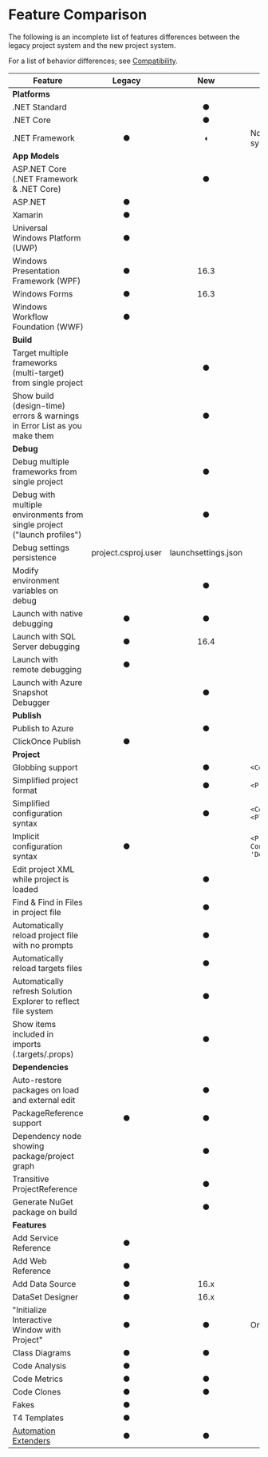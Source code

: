 # Feature Comparison

The following is an incomplete list of features differences between the legacy project system and the new project system. 

For a list of behavior differences; see [Compatibility](compatibility.md).

**Feature**|**Legacy**|**New**|**Notes**
---|:---:|:---:|---
**Platforms**                                                               |
.NET Standard                                                               |          | ●
.NET Core                                                                   |          | ●
.NET Framework                                                              | ●        | ◖  | No ASP.NET AppModel support in new project system
**App Models**                                                              |
ASP.NET Core (.NET Framework & .NET Core)                                   |          | ●
ASP.NET                                                                     | ●        |   
Xamarin                                                                     | ●        |   
Universal Windows Platform (UWP)                                            | ●        |
Windows Presentation Framework (WPF)                                        | ●        | 16.3
Windows Forms                                                               | ●        | 16.3
Windows Workflow Foundation (WWF)                                           | ●        |
**Build**|
Target multiple frameworks (multi-target) from single project               |          | ●
Show build (design-time) errors & warnings in Error List as you make them   |          | ●
**Debug**|
Debug multiple frameworks from single project                               |          | ●
Debug with multiple environments from single project ("launch profiles")    |          | ●
Debug settings persistence                                                  |project.csproj.user|launchsettings.json
Modify environment variables on debug                                       |          | ● 
Launch with native debugging                                                | ●        | ●
Launch with SQL Server debugging                                            | ●        | 16.4
Launch with remote debugging                                                | ●        |   
Launch with Azure Snapshot Debugger                                         |          | ●
**Publish**                                                                 |
Publish to Azure                                                            |          | ●
ClickOnce Publish                                                           | ●        | 
**Project**                                                                 |
Globbing support                                                            |          | ●    | `<Compile Include="*.cs" />`
Simplified project format                                                   |          | ●    | `<Project Sdk="Microsoft.Net.Sdk">`
Simplified configuration syntax                                             |          | ●    | `<Configurations>Debug;Release<Configurations>;<Platforms>AnyCPU;x64</Platforms>`
Implicit configuration syntax                                               | ●        |      | `<PropertyGroup Condition="'$(Configuration)\|$(Platform)' == 'Debug\|AnyCPU'">`
Edit project XML while project is loaded                                    |          | ●
Find & Find in Files in project file                                        |          | ●
Automatically reload project file with no prompts                           |          | ●
Automatically reload targets files                                          |          | ●
Automatically refresh Solution Explorer to reflect file system              |          | ●
Show items included in imports (.targets/.props)                            |          | ●
**Dependencies**|
Auto-restore packages on load and external edit                             |          | ● 
PackageReference support                                                    | ●        | ●
Dependency node showing package/project graph                               |          | ● 
Transitive ProjectReference                                                 |          | ●
Generate NuGet package on build                                             |          | ● 
**Features**|
Add Service Reference                                                       | ●        | 
Add Web Reference                                                           | ●        | 
Add Data Source                                                             | ●        | 16.x
DataSet Designer                                                            | ●        | 16.x
"Initialize Interactive Window with Project"                                | ●        | ● | Only when targeting .NET Framework.
Class Diagrams                                                              | ●        | ●
Code Analysis                                                               | ●        | 
Code Metrics                                                                | ●        | ● 
Code Clones                                                                 | ●        | ●
Fakes                                                                       | ●        | 
T4 Templates                                                                | ●        | 
[Automation Extenders](https://msdn.microsoft.com/en-us/library/0y92k2w2.aspx)| ●      | ●
